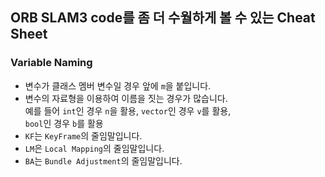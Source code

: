 ## ORB SLAM3 code를 좀 더 수월하게 볼 수 있는 Cheat Sheet  

### Variable Naming  

- 변수가 클래스 멤버 변수일 경우 앞에 `m`을 붙입니다.  
- 변수의 자료형을 이용하여 이름을 짓는 경우가 많습니다.  
  예를 들어 `int`인 경우 `n`을 활용, `vector`인 경우 `v`를 활용,  
  `bool`인 경우 `b`를 활용  
- `KF`는 `KeyFrame`의 줄임말입니다.  
- `LM`은 `Local Mapping`의 줄임말입니다.  
- `BA`는 `Bundle Adjustment`의 줄임말입니다.  
